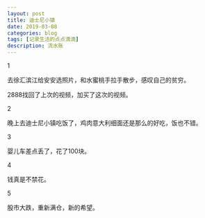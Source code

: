 ```yaml
---
layout: post
title: 迪士尼小镇
date: 2019-03-08
categories: blog
tags: [记录生活的点点滴滴]
description: 流水账
---
```


1 

去徐汇滨江给安安选照片，和水蜜桃手拉手散步，感叹自己的贫穷。

2888找回了上次的视频，加买了这次的视频。

2

晚上去迪士尼小镇吃饭了，鸡肉意大利细面还是那么的好吃，饭也不错。

3

婴儿车差点丢了，花了100块。

4

钱真是不禁花。

5

股市大跌，重新满仓，新的希望。
















